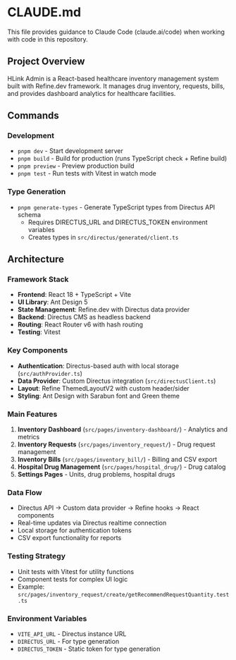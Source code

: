 # CLAUDE.md

This file provides guidance to Claude Code (claude.ai/code) when working with code in this repository.

## Project Overview

HLink Admin is a React-based healthcare inventory management system built with Refine.dev framework. It manages drug inventory, requests, bills, and provides dashboard analytics for healthcare facilities.

## Commands

### Development
- `pnpm dev` - Start development server
- `pnpm build` - Build for production (runs TypeScript check + Refine build)
- `pnpm preview` - Preview production build
- `pnpm test` - Run tests with Vitest in watch mode

### Type Generation
- `pnpm generate-types` - Generate TypeScript types from Directus API schema
  - Requires DIRECTUS_URL and DIRECTUS_TOKEN environment variables
  - Creates types in `src/directus/generated/client.ts`

## Architecture

### Framework Stack
- **Frontend**: React 18 + TypeScript + Vite
- **UI Library**: Ant Design 5
- **State Management**: Refine.dev with Directus data provider
- **Backend**: Directus CMS as headless backend
- **Routing**: React Router v6 with hash routing
- **Testing**: Vitest

### Key Components
- **Authentication**: Directus-based auth with local storage (`src/authProvider.ts`)
- **Data Provider**: Custom Directus integration (`src/directusClient.ts`)
- **Layout**: Refine ThemedLayoutV2 with custom header/sider
- **Styling**: Ant Design with Sarabun font and Green theme

### Main Features
1. **Inventory Dashboard** (`src/pages/inventory-dashboard/`) - Analytics and metrics
2. **Inventory Requests** (`src/pages/inventory_request/`) - Drug request management
3. **Inventory Bills** (`src/pages/inventory_bill/`) - Billing and CSV export
4. **Hospital Drug Management** (`src/pages/hospital_drug/`) - Drug catalog
5. **Settings Pages** - Units, drug problems, hospital drugs

### Data Flow
- Directus API → Custom data provider → Refine hooks → React components
- Real-time updates via Directus realtime connection
- Local storage for authentication tokens
- CSV export functionality for reports

### Testing Strategy
- Unit tests with Vitest for utility functions
- Component tests for complex UI logic
- Example: `src/pages/inventory_request/create/getRecommendRequestQuantity.test.ts`

### Environment Variables
- `VITE_API_URL` - Directus instance URL
- `DIRECTUS_URL` - For type generation
- `DIRECTUS_TOKEN` - Static token for type generation